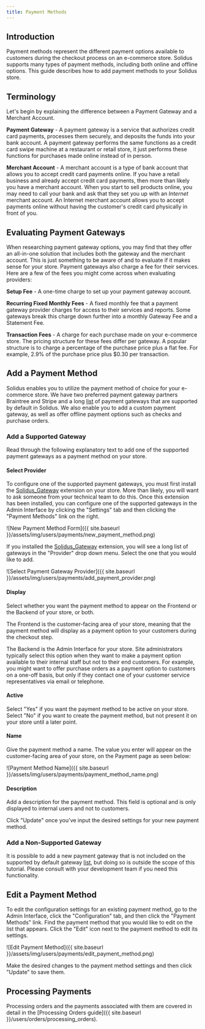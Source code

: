```yaml
---
title: Payment Methods
---
```


## Introduction

Payment methods represent the different payment options available to customers during the checkout process on an e-commerce store. Solidus supports many types of payment methods, including both online and offline options. This guide describes how to add payment methods to your Solidus store.

## Terminology

Let's begin by explaining the difference between a Payment Gateway and a Merchant Account.

**Payment Gateway** - A payment gateway is a service that authorizes credit card payments, processes them securely, and deposits the funds into your bank account. A payment gateway performs the same functions as a credit card swipe machine at a restaurant or retail store, it just performs these functions for purchases made online instead of in person.

**Merchant Account** - A merchant account is a type of bank account that allows you to accept credit card payments online. If you have a retail business and already accept credit card payments, then more than likely you have a merchant account. When you start to sell products online, you may need to call your bank and ask that they set you up with an _Internet_ merchant account. An Internet merchant account allows you to accept payments online without having the customer's credit card physically in front of you.

## Evaluating Payment Gateways

When researching payment gateway options, you may find that they offer an all-in-one solution that includes both the gateway and the merchant account. This is just something to be aware of and to evaluate if it makes sense for your store. Payment gateways also charge a fee for their services. Here are a few of the fees you might come across when evaluating providers:

**Setup Fee** - A one-time charge to set up your payment gateway account.

**Recurring Fixed Monthly Fees** - A fixed monthly fee that a payment gateway provider charges for access to their services and reports. Some gateways break this charge down further into a monthly Gateway Fee and a Statement Fee.

**Transaction Fees** - A charge for each purchase made on your e-commerce store. The pricing structure for these fees differ per gateway. A popular structure is to charge a percentage of the purchase price plus a flat fee. For example, 2.9% of the purchase price plus $0.30 per transaction.

## Add a Payment Method

Solidus enables you to utilize the payment method of choice for your e-commerce store. We have two preferred payment gateway partners Braintree and Stripe and a long [list](https://github.com/Shopify/active_merchant#supported-direct-payment-gateways) of payment gateways that are supported by default in Solidus. We also enable you to add a custom payment gateway, as well as offer offline payment options such as checks and purchase orders.

### Add a Supported Gateway

Read through the following explanatory text to add one of the supported payment gateways as a payment method on your store.

#### Select Provider

To configure one of the supported payment gateways, you must first install the [Solidus_Gateway](https://github.com/solidusio/solidus_gateway) extension on your store. More than likely, you will want to ask someone from your technical team to do this. Once this extension has been installed, you can configure one of the supported gateways in the Admin Interface by clicking the "Settings" tab and then clicking the "Payment Methods" link on the right.

![New Payment Method Form]({{ site.baseurl }}/assets/img/users/payments/new_payment_method.png)

If you installed the [Solidus_Gateway](https://github.com/solidusio/solidus_gateway) extension, you will see a long list of gateways in the "Provider" drop down menu. Select the one that you would like to add.

![Select Payment Gateway Provider]({{ site.baseurl }}/assets/img/users/payments/add_payment_provider.png)

#### Display

Select whether you want the payment method to appear on the Frontend or the Backend of your store, or both.

The Frontend is the customer-facing area of your store, meaning that the payment method will display as a payment option to your customers during the checkout step.

The Backend is the Admin Interface for your store. Site administrators typically select this option when they want to make a payment option available to their internal staff but not to their end customers. For example, you might want to offer purchase orders as a payment option to customers on a one-off basis, but only if they contact one of your customer service representatives via email or telephone.

#### Active

Select "Yes" if you want the payment method to be active on your store. Select "No" if you want to create the payment method, but not present it on your store until a later point.

#### Name

Give the payment method a name. The value you enter will appear on the customer-facing area of your store, on the Payment page as seen below:

![Payment Method Name]({{ site.baseurl }}/assets/img/users/payments/payment_method_name.png)

#### Description

Add a description for the payment method. This field is optional and is only displayed to internal users and not to customers.

Click "Update" once you've input the desired settings for your new payment method.

### Add a Non-Supported Gateway

It is possible to add a new payment gateway that is not included on the supported by default gateway [list](https://github.com/Shopify/active_merchant#supported-direct-payment-gateways), but doing so is outside the scope of this tutorial. Please consult with your development team if you need this functionality.

## Edit a Payment Method

To edit the configuration settings for an existing payment method, go to the Admin Interface, click the "Configuration" tab, and then click the "Payment Methods" link. Find the payment method that you would like to edit on the list that appears. Click the "Edit" icon next to the payment method to edit its settings.

![Edit Payment Method]({{ site.baseurl }}/assets/img/users/payments/edit_payment_method.png)

Make the desired changes to the payment method settings and then click "Update" to save them.

## Processing Payments

Processing orders and the payments associated with them are covered in detail in the [Processing Orders guide]({{ site.baseurl }}/users/orders/processing_orders).
